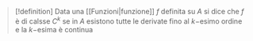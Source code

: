 >[!definition] 
>Data una [[Funzioni|funzione]] $f$ definita su $A$ si dice che $f$ è di calsse $C^k$ se in $A$ esistono tutte le derivate fino al $k-$esimo ordine e la $k-$esima è continua


